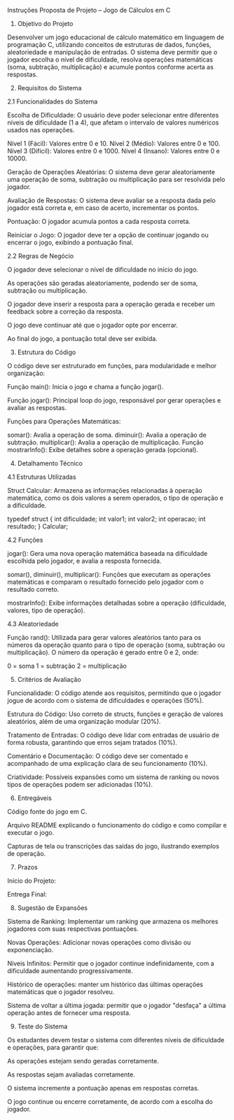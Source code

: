 Instruções
Proposta de Projeto – Jogo de Cálculos em C

1. Objetivo do Projeto
   
Desenvolver um jogo educacional de cálculo matemático em linguagem de programação C, utilizando conceitos de estruturas de dados, funções, aleatoriedade e manipulação de entradas. O sistema deve permitir que o jogador escolha o nível de dificuldade, resolva operações matemáticas (soma, subtração, multiplicação) e acumule pontos conforme acerta as respostas.

2. Requisitos do Sistema

2.1 Funcionalidades do Sistema

Escolha de Dificuldade: O usuário deve poder selecionar entre diferentes níveis de dificuldade (1 a 4), que afetam o intervalo de valores numéricos usados nas operações.

Nível 1 (Fácil): Valores entre 0 e 10.
Nível 2 (Médio): Valores entre 0 e 100.
Nível 3 (Difícil): Valores entre 0 e 1000.
Nível 4 (Insano): Valores entre 0 e 10000.

Geração de Operações Aleatórias: O sistema deve gerar aleatoriamente uma operação de soma, subtração ou multiplicação para ser resolvida pelo jogador.

Avaliação de Respostas: O sistema deve avaliar se a resposta dada pelo jogador está correta e, em caso de acerto, incrementar os pontos.

Pontuação: O jogador acumula pontos a cada resposta correta.

Reiniciar o Jogo: O jogador deve ter a opção de continuar jogando ou encerrar o jogo, exibindo a pontuação final.

2.2 Regras de Negócio

O jogador deve selecionar o nível de dificuldade no início do jogo.

As operações são geradas aleatoriamente, podendo ser de soma, subtração ou multiplicação.

O jogador deve inserir a resposta para a operação gerada e receber um feedback sobre a correção da resposta.

O jogo deve continuar até que o jogador opte por encerrar.

Ao final do jogo, a pontuação total deve ser exibida.

3. Estrutura do Código

O código deve ser estruturado em funções, para modularidade e melhor organização:

Função main(): Inicia o jogo e chama a função jogar().

Função jogar(): Principal loop do jogo, responsável por gerar operações e avaliar as respostas.

Funções para Operações Matemáticas:

somar(): Avalia a operação de soma.
diminuir(): Avalia a operação de subtração.
multiplicar(): Avalia a operação de multiplicação.
Função mostrarInfo(): Exibe detalhes sobre a operação gerada (opcional).

4. Detalhamento Técnico
   
4.1 Estruturas Utilizadas

Struct Calcular: Armazena as informações relacionadas à operação matemática, como os dois valores a serem operados, o tipo de operação e a dificuldade.

typedef struct { int dificuldade; int valor1; int valor2; int operacao; int resultado; } Calcular;

4.2 Funções

jogar(): Gera uma nova operação matemática baseada na dificuldade escolhida pelo jogador, e avalia a resposta fornecida.

somar(), diminuir(), multiplicar(): Funções que executam as operações matemáticas e comparam o resultado fornecido pelo jogador com o resultado correto.

mostrarInfo(): Exibe informações detalhadas sobre a operação (dificuldade, valores, tipo de operação).

4.3 Aleatoriedade

Função rand(): Utilizada para gerar valores aleatórios tanto para os números da operação quanto para o tipo de operação (soma, subtração ou multiplicação).
O número da operação é gerado entre 0 e 2, onde:

0 = soma
1 = subtração
2 = multiplicação

5. Critérios de Avaliação

Funcionalidade: O código atende aos requisitos, permitindo que o jogador jogue de acordo com o sistema de dificuldades e operações (50%).

Estrutura do Código: Uso correto de structs, funções e geração de valores aleatórios, além de uma organização modular (20%).

Tratamento de Entradas: O código deve lidar com entradas de usuário de forma robusta, garantindo que erros sejam tratados (10%).

Comentário e Documentação: O código deve ser comentado e acompanhado de uma explicação clara de seu funcionamento (10%).

Criatividade: Possíveis expansões como um sistema de ranking ou novos tipos de operações podem ser adicionadas (10%).

6. Entregáveis
   
Código fonte do jogo em C.

Arquivo README explicando o funcionamento do código e como compilar e executar o jogo.

Capturas de tela ou transcrições das saídas do jogo, ilustrando exemplos de operação.

7. Prazos
   
Início do Projeto: 

Entrega Final: 

8. Sugestão de Expansões
   
Sistema de Ranking: Implementar um ranking que armazena os melhores jogadores com suas respectivas pontuações.

Novas Operações: Adicionar novas operações como divisão ou exponenciação.

Níveis Infinitos: Permitir que o jogador continue indefinidamente, com a dificuldade aumentando progressivamente.

Histórico de operações: manter um histórico das últimas operações matemáticas que o jogador resolveu. 

Sistema de voltar a última jogada: permitir que o jogador "desfaça" a última operação antes de fornecer uma resposta. 

9. Teste do Sistema
    
Os estudantes devem testar o sistema com diferentes níveis de dificuldade e operações, para garantir que:

As operações estejam sendo geradas corretamente.

As respostas sejam avaliadas corretamente.

O sistema incremente a pontuação apenas em respostas corretas.

O jogo continue ou encerre corretamente, de acordo com a escolha do jogador.
